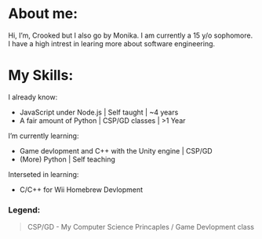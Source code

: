 # About me:
Hi, I’m, Crooked but I also go by Monika. I am currently a 15 y/o sophomore. I have a high intrest in learing more about software engineering.

# My Skills: 
I already know:
- JavaScript under Node.js | Self taught | ~4 years
- A fair amount of Python | CSP/GD classes | >1 Year

I’m currently learning:
- Game devlopment and C++ with the Unity engine | CSP/GD
- (More) Python | Self teaching

Interseted in learning:
- C/C++ for Wii Homebrew Devlopment

### Legend:
> CSP/GD - My Computer Science Princaples / Game Devlopment class
